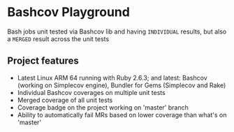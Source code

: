 # Bashcov Playground

Bash jobs unit tested via Bashcov lib and having `INDIVIDUAL` results, but also a `MERGED` result across the unit tests

## Project features
- Latest Linux ARM 64 running with Ruby 2.6.3; and latest: Bashcov (working on Simplecov engine), Bundler for Gems (Simplecov and Rake)
- Individual Bashcov coverages on multiple unit tests
- Merged coverage of all unit tests
- Coverage badge on the project working on 'master' branch
- Ability to automatically fail MRs based on lower coverage than what's on 'master'